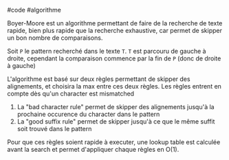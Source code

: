 #code #algorithme 

Boyer-Moore est un algorithme permettant de faire de la recherche de texte rapide, bien plus rapide que la recherche exhaustive, car permet de skipper un bon nombre de comparaisons.

Soit `P` le pattern recherché dans le texte `T`. `T` est parcouru de gauche à droite, cependant la comparaison commence par la fin de `P` (donc de droite à gauche)

L'algorithme est basé sur deux règles permettant de skipper des alignements, et choisira la max entre ces deux règles. Les règles entrent en compte dès qu'un character est mismatched
1. La "bad character rule" permet de skipper des alignements jusqu'à la prochaine occurence du character dans le pattern
2. La "good suffix rule" permet de skipper jusqu'à ce que le même suffit soit trouvé dans le pattern

Pour que ces règles soient rapide à executer, une lookup table est calculée avant la search et permet d'appliquer chaque règles en O(1).